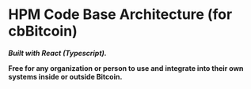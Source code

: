 # HPM Code Base Architecture (for cbBitcoin)

***Built with React (Typescript).***

**Free for any organization or person to use and integrate into their own systems inside or outside Bitcoin.**
